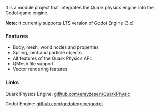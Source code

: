 It is a module project that integrates the Quark physics engine into the Godot game engine.

**Note:** it currently supports LTS version of Godot Engine (3.x) 

### Features
* Body, mesh, world nodes and properties
* Spring, joint and particle objects.
* All features of the Quark Physics API. 
* QMesh file support. 
* Vector rendering features

### Links 
Quark Physics Engine: [github.com/erayzesen/QuarkPhysic](https://github.com/erayzesen/QuarkPhysics)

Godot Engine: [github.com/godotengine/godot](https://github.com/godotengine/godot)
